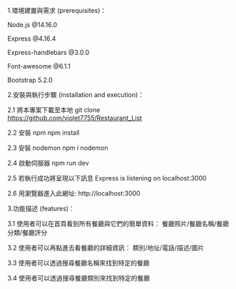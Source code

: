 1.環境建置與需求 (prerequisites)：

Node.js @14.16.0

Express @4.16.4

Express-handlebars @3.0.0

Font-awesome @6.1.1

Bootstrap 5.2.0


2.安裝與執行步驟 (installation and execution)：

2.1 將本專案下載至本地
git clone https://github.com/violet7755/Restaurant_List

2.2 安裝 npm
npm install

2.3 安裝 nodemon
npm i nodemon

2.4 啟動伺服器
npm run dev

2.5 若執行成功將呈現以下訊息
Express is listening on localhost:3000

2.6 用瀏覽器進入此網址: http://localhost:3000


3.功能描述 (features)：

3.1 使用者可以在首頁看到所有餐廳與它們的簡單資料：
餐廳照片/餐廳名稱/餐廳分類/餐廳評分

3.2 使用者可以再點進去看餐廳的詳細資訊：
類別/地址/電話/描述/圖片

3.3 使用者可以透過搜尋餐廳名稱來找到特定的餐廳

3.4 使用者可以透過搜尋餐廳類別來找到特定的餐廳

